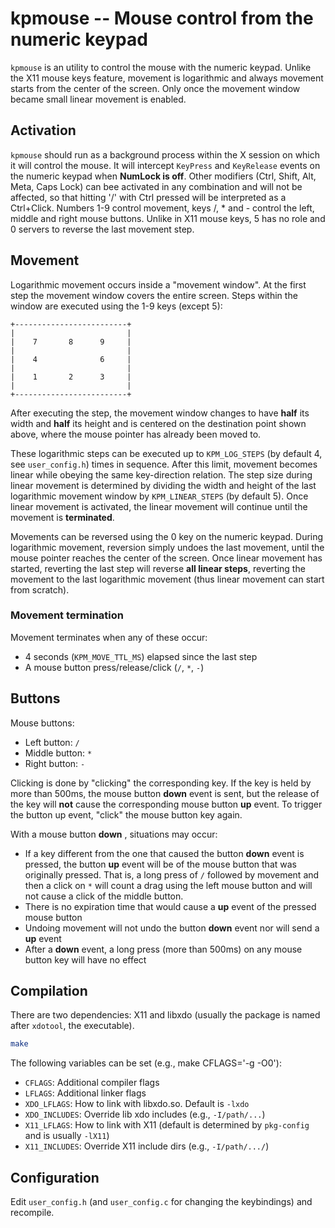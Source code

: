 kpmouse -- Mouse control from the numeric keypad
============================================================

`kpmouse` is an utility to control the mouse with the numeric keypad. Unlike the X11 mouse keys feature, movement is logarithmic and always movement starts from the center of the screen. Only once the movement window became small linear movement is enabled.

Activation
------------

`kpmouse` should run as a background process within the X session on which it will control the mouse. It will intercept `KeyPress` and `KeyRelease` events on the numeric keypad when **NumLock is off**. Other modifiers (Ctrl, Shift, Alt, Meta, Caps Lock) can bee activated in any combination and will not be affected, so that hitting '/' with Ctrl pressed will be interpreted as a Ctrl+Click. Numbers 1-9 control movement, keys /, * and - control the left, middle and right mouse buttons. Unlike in X11 mouse keys, 5 has no role and 0 servers to reverse the last movement step.

Movement
----------

Logarithmic movement occurs inside a "movement window". At the first step the movement window covers the entire screen. Steps within the window are executed using the 1-9 keys (except 5):

```
+-------------------------+
|                         |
|    7       8      9     |
|                         |
|    4              6     |
|                         |
|    1       2      3     | 
|                         | 
+-------------------------+
```

After executing the step, the movement window changes to have **half** its width and **half** its height and is centered on the destination point shown above, where the mouse pointer has already been moved to.

These logarithmic steps can be executed up to `KPM_LOG_STEPS` (by default 4, see `user_config.h`) times in sequence. After this limit, movement becomes linear while obeying the same key-direction relation. The step size during linear movement is determined by dividing the width and height of the last logarithmic movement window by `KPM_LINEAR_STEPS` (by default 5). Once linear movement is activated, the linear movement will continue until the movement is **terminated**.

Movements can be reversed using the 0 key on the numeric keypad. During logarithmic movement, reversion simply undoes the last movement, until the mouse pointer reaches the center of the screen. Once linear movement has started, reverting the last step will reverse **all linear steps**, reverting the movement to the last logarithmic movement (thus linear movement can start from scratch).

### Movement termination

Movement terminates when any of these occur:

- 4 seconds (`KPM_MOVE_TTL_MS`) elapsed since the last step
- A mouse button press/release/click (`/`, `*`, `-`)

Buttons
---------

Mouse buttons:
- Left button: `/`
- Middle button: `*`
- Right button: `-`

Clicking is done by "clicking" the corresponding key. If the key is held by more than 500ms, the mouse button **down** event is sent, but the release of the key will **not** cause the corresponding mouse button **up** event. To trigger the button up event, "click" the mouse button key again.

With a mouse button **down** , situations may occur:
- If a key different from the one that caused the button **down** event is pressed, the button **up** event will be of the mouse button that was originally pressed. That is, a long press of `/` followed by movement and then a click on `*` will count a drag using the left mouse button and will not cause a click of the middle button.
- There is no expiration time that would cause a **up** event of the pressed mouse button
- Undoing movement will not undo the button **down** event nor will send a **up** event
- After a **down** event, a long press (more than 500ms) on any mouse button key will have no effect

Compilation
--------------

There are two dependencies: X11 and libxdo (usually the package is named after `xdotool`, the executable).

```bash
make
```

The following variables can be set (e.g., make CFLAGS='-g -O0'):
- `CFLAGS`: Additional compiler flags
- `LFLAGS`: Additional linker flags
- `XDO_LFLAGS`: How to link with libxdo.so. Default is `-lxdo`
- `XDO_INCLUDES`: Override lib xdo includes (e.g., `-I/path/...`)
- `X11_LFLAGS`: How to link with X11 (default is determined by `pkg-config` and is usually `-lX11`)
- `X11_INCLUDES`: Override X11 include dirs (e.g., `-I/path/.../`)

Configuration
----------------

Edit `user_config.h` (and `user_config.c` for changing the keybindings) and recompile.


<!--  LocalWords:  kpmouse KeyPress KeyRelease NumLock Ctrl KPM config libxdo
 -->
<!--  LocalWords:  xdotool CFLAGS LFLAGS XDO lxdo xdo lX dirs
 -->
